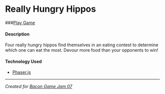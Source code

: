 # Really Hungry Hippos

###[Play Game](http://interphased.com/games/really-hungry-hippos/)

#### Description
Four really hungry hippos find themselves in an eating contest to determine which one can eat the most. Devour more food than your opponents to win!

#### Technology Used
* [Phaser.js](http://phaser.io/)

---
_Created for [Bacon Game Jam 07](https://bacongamejam.org)_
